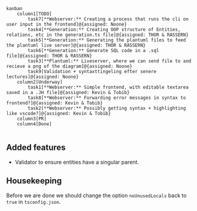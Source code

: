 ```mermaid
kanban
    column1[TODO]
        task7[**Webserver:** Creating a process that runs the cli on user input in the frontend]@{assigned: Noone}
        task4[**Generation:** Creating OOP structure of Entities, relations, etc in the generation.ts file]@{assigned: THOR & RASSERN}
        task5[**Generation:** Generating the plantuml files to feed the plantuml live server]@{assigned: THOR & RASSERN}
        task6[**Generation:** Generate SQL code in a .sql file]@{assigned: THOR & RASSERN}
        task3[**Plantuml:** Liveserver, where we can send file to and recieve a png of the diagram]@{assigned: Noone}
        task9[Validation + syntaxttingeling efter senere lectures]@{assigned: Noone}
    column2[Underway]
        task1[**Webserver:** Simple frontend, with editable textarea saved in a .JH file]@{assigned: Kevin & Tobib}
        task8[**Webserver:** Forwarding error messages in syntax to frontend?]@{assigned: Kevin & Tobib}
        task2[**Webserver:** Possibly getting syntax + highlighting like vscode?]@{assigned: Kevin & Tobib}
    column3[PR]
    column4[Done]
        

```

## Added features
- Validator to ensure entities have a singular parent.

## Housekeeping
Before we are done we should change the option `noUnusedLocals` back to `true` in `tsconfig.json`.